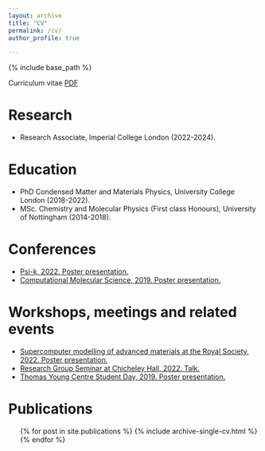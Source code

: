 ```yaml
---
layout: archive
title: "CV"
permalink: /cv/
author_profile: true

---
```


{% include base_path %}

Curriculum vitae [PDF](../files/CV.pdf)

Research
======
* Research Associate, Imperial College London (2022-2024).

Education
======
* PhD Condensed Matter and Materials Physics, University College London (2018-2022).
* MSc. Chemistry and Molecular Physics (First class Honours), University of Nottingham (2014-2018).

Conferences
======
* [Psi-k, 2022. Poster presentation.](https://www.psik2022.net/home)
* [Computational Molecular Science, 2019. Poster presentation.](https://warwick.ac.uk/fac/sci/chemistry/chemevents/events/cms2019/)

Workshops, meetings and related events
======
* [Supercomputer modelling of advanced materials at the Royal Society, 2022. Poster presentation.](https://royalsociety.org/science-events-and-lectures/2022/06/supercomputer-modelling/)
* [Research Group Seminar at Chicheley Hall, 2022. Talk.](https://blumberger.net/wp-content/uploads/2022/03/program-Chicheley-Hall.pdf)
* [Thomas Young Centre Student Day, 2019. Poster presentation.](https://www.materials.qmul.ac.uk/news/3634/thomas-young-centre-tyc-student-day-2019)
<!---* [CP2K Users and Developers symposium at Imperial College London, 2019. Attended.](https://www.ccp5.ac.uk/cp2kmeet2019)--->
<!---* [Helsinki Winter School in Theoretical Chemistry, 2018. Attended.](http://www.chem.helsinki.fi/ws2018.html)--->
<!---* [CP2K Summer School at Daresbury Laboratory, 2018. Attended.](https://www.cp2k.org/events:2018_summer_school:index)--->

Publications
======
  <ul>{% for post in site.publications %}
    {% include archive-single-cv.html %}
  {% endfor %}</ul>
  

